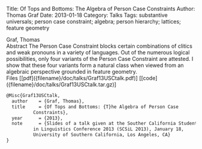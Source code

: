 Title: Of Tops and Bottoms: The Algebra of Person Case Constraints
Author: Thomas Graf
Date: 2013-01-18
Category: Talks
Tags: substantive universals; person case constraint; algebra; person hierarchy; lattices; feature geometry

<div markdown class="authors">
Graf, Thomas
</div>

<div markdown class="abstract">
<span id="abstract-title">Abstract</span>
The Person Case Constraint blocks certain combinations of clitics and weak pronouns in a variety of languages.
Out of the numerous logical possibilities, only four variants of the Person Case Constraint are attested.
I show that these four variants form a natural class when viewed from an algebraic perspective grounded in feature geometry.
</div>

<div markdown class="files">
<span id="files-title">Files</span>
[[pdf]({filename}/doc/talks/Graf13USCtalk.pdf)]
[[code]({filename}/doc/talks/Graf13USCtalk.tar.gz)]
</div>

~~~latex
@Misc{Graf13USCtalk,
  author	= {Graf, Thomas},
  title		= {Of Tops and Bottoms: {T}he Algebra of Person Case
		  Constraints},
  year		= {2013},
  note		= {Slides of a talk given at the Souther California Students
		  in Linguistics Conference 2013 (SCSiL 2013), January 18,
		  University of Southern California, Los Angeles, CA}
}
~~~
